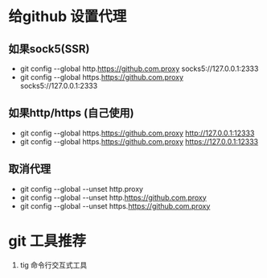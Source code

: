 # 给github 设置代理

## 如果sock5(SSR)
* git config --global http.https://github.com.proxy socks5://127.0.0.1:2333
* git config --global https.https://github.com.proxy socks5://127.0.0.1:2333

## 如果http/https (自己使用)
* git config --global https.https://github.com.proxy http://127.0.0.1:12333
* git config --global https.https://github.com.proxy https://127.0.0.1:12333

## 取消代理
* git config --global --unset http.proxy
* git config --global --unset http.https://github.com.proxy
* git config --global --unset https.https://github.com.proxy


# git 工具推荐
1. tig 命令行交互式工具
